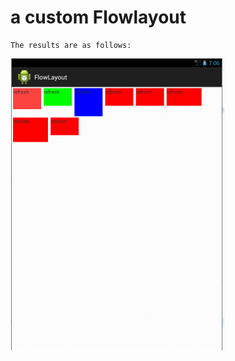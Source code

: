 # a custom Flowlayout
	The results are as follows:
![image](https://github.com/guomm/FlowLayout/raw/master/flow.png)
    
